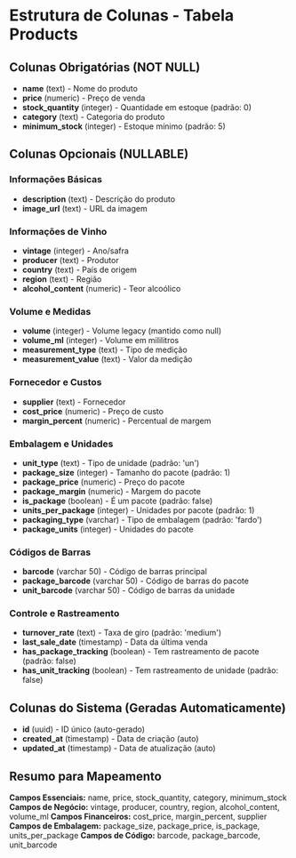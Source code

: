 # Estrutura de Colunas - Tabela Products

## Colunas Obrigatórias (NOT NULL)

- **name** (text) - Nome do produto
- **price** (numeric) - Preço de venda
- **stock_quantity** (integer) - Quantidade em estoque (padrão: 0)
- **category** (text) - Categoria do produto
- **minimum_stock** (integer) - Estoque mínimo (padrão: 5)

## Colunas Opcionais (NULLABLE)

### Informações Básicas
- **description** (text) - Descrição do produto
- **image_url** (text) - URL da imagem

### Informações de Vinho
- **vintage** (integer) - Ano/safra
- **producer** (text) - Produtor
- **country** (text) - País de origem
- **region** (text) - Região
- **alcohol_content** (numeric) - Teor alcoólico

### Volume e Medidas
- **volume** (integer) - Volume legacy (mantido como null)
- **volume_ml** (integer) - Volume em mililitros
- **measurement_type** (text) - Tipo de medição
- **measurement_value** (text) - Valor da medição

### Fornecedor e Custos
- **supplier** (text) - Fornecedor
- **cost_price** (numeric) - Preço de custo
- **margin_percent** (numeric) - Percentual de margem

### Embalagem e Unidades
- **unit_type** (text) - Tipo de unidade (padrão: 'un')
- **package_size** (integer) - Tamanho do pacote (padrão: 1)
- **package_price** (numeric) - Preço do pacote
- **package_margin** (numeric) - Margem do pacote
- **is_package** (boolean) - É um pacote (padrão: false)
- **units_per_package** (integer) - Unidades por pacote (padrão: 1)
- **packaging_type** (varchar) - Tipo de embalagem (padrão: 'fardo')
- **package_units** (integer) - Unidades do pacote

### Códigos de Barras
- **barcode** (varchar 50) - Código de barras principal
- **package_barcode** (varchar 50) - Código de barras do pacote
- **unit_barcode** (varchar 50) - Código de barras da unidade

### Controle e Rastreamento
- **turnover_rate** (text) - Taxa de giro (padrão: 'medium')
- **last_sale_date** (timestamp) - Data da última venda
- **has_package_tracking** (boolean) - Tem rastreamento de pacote (padrão: false)
- **has_unit_tracking** (boolean) - Tem rastreamento de unidade (padrão: false)

## Colunas do Sistema (Geradas Automaticamente)

- **id** (uuid) - ID único (auto-gerado)
- **created_at** (timestamp) - Data de criação (auto)
- **updated_at** (timestamp) - Data de atualização (auto)

## Resumo para Mapeamento

**Campos Essenciais:** name, price, stock_quantity, category, minimum_stock
**Campos de Negócio:** vintage, producer, country, region, alcohol_content, volume_ml
**Campos Financeiros:** cost_price, margin_percent, supplier
**Campos de Embalagem:** package_size, package_price, is_package, units_per_package
**Campos de Código:** barcode, package_barcode, unit_barcode